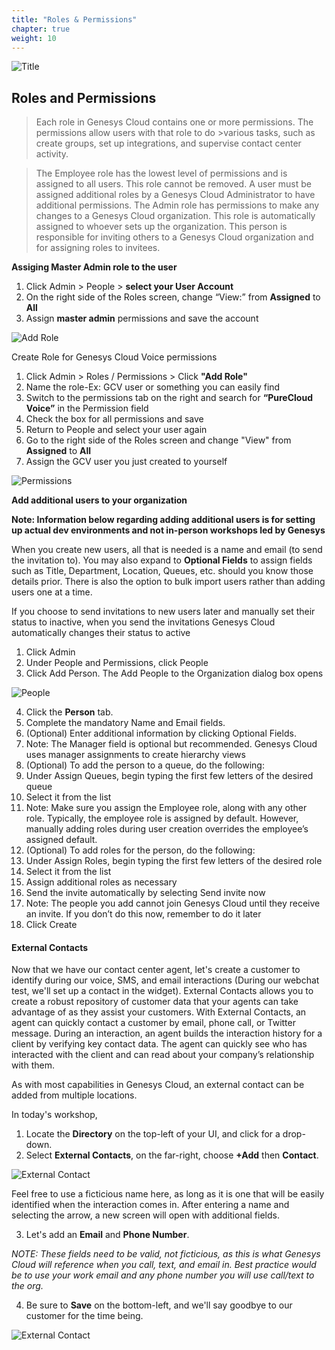 ```yaml
---
title: "Roles & Permissions"
chapter: true
weight: 10
---
```

![Title](/images/UserConfig2-768x300.jpg)
## Roles and Permissions

>Each role in Genesys Cloud contains one or more permissions. The permissions allow users with that role to do >various tasks, such as create groups, set up integrations, and supervise contact center activity.

>The Employee role has the lowest level of permissions and is assigned to all users. This role cannot be removed. A user must be assigned additional roles by a Genesys Cloud Administrator to have additional permissions.
>The Admin role has permissions to make any changes to a Genesys Cloud organization. This role is automatically assigned to whoever sets up the organization. This person is responsible for inviting others to a Genesys Cloud organization and for assigning roles to invitees.





**Assiging Master Admin role to the user**

1.	Click Admin > People > **select your User Account**
2.	On the right side of the Roles screen, change “View:” from **Assigned** to **All**
3.	Assign **master admin** permissions and save the account

![Add Role](/images/RolesPic.png)

Create Role for Genesys Cloud Voice permissions

1.  Click Admin > Roles / Permissions > Click **"Add Role"**
2.	Name the role-Ex: GCV user or something you can easily find
3.	Switch to the permissions tab on the right and search for **“PureCloud Voice”** in the Permission field
4.	Check the box for all permissions and save
5.	Return to People and select your user again 
6.	Go to the right side of the Roles screen and change "View" from **Assigned** to **All**
7. Assign the GCV user you just created to yourself

![Permissions](/images/Permission.png)

**Add additional users to your organization**

**Note: Information below regarding adding additional users is for setting up actual dev environments and not in-person workshops led by Genesys**

When you create new users, all that is needed is a name and email (to send the invitation to). You may also expand to **Optional Fields** to assign fields such as Title, Department, Location, Queues, etc. should you know those details prior. There is also the option to bulk import users rather than adding users one at a time. 

If you choose to send invitations to new users later and manually set their status to inactive, when you send the invitations Genesys Cloud automatically changes their status to active <br>
1.	Click Admin <br>
2.	Under People and Permissions, click People <br>
3.	Click Add Person. The Add People to the Organization dialog box opens <br>

 

![People](/images/People.png)


4.	Click the **Person** tab.
5.	Complete the mandatory Name and Email fields. 
6.	(Optional) Enter additional information by clicking Optional Fields. 
7.	Note: The Manager field is optional but recommended. Genesys Cloud uses manager assignments to create hierarchy views
8.	(Optional) To add the person to a queue, do the following:
9.	Under Assign Queues, begin typing the first few letters of the desired queue
10.	Select it from the list
11.	Note: Make sure you assign the Employee role, along with any other role. Typically, the employee role is assigned by default. However, manually adding roles during user creation overrides the employee’s assigned default.
12.	(Optional) To add roles for the person, do the following:
13.	Under Assign Roles, begin typing the first few letters of the desired role
14.	Select it from the list
15.	Assign additional roles as necessary 
16.	Send the invite automatically by selecting Send invite now 
17.	Note:  The people you add cannot join Genesys Cloud until they receive an invite. If you don’t do this now, remember to do it later
18.	Click Create

#### External Contacts
Now that we have our contact center agent, let's create a customer to identify during our voice, SMS, and email interactions (During our webchat test, we'll set up a contact in the widget). 
External Contacts allows you to create a robust repository of customer data that your agents can take advantage of as they assist your customers. With External Contacts, an agent can quickly contact a customer by email, phone call, or Twitter message. During an interaction, an agent builds the interaction history for a client by verifying key contact data. The agent can quickly see who has interacted with the client and can read about your company’s relationship with them. 

As with most capabilities in Genesys Cloud, an external contact can be added from multiple locations. 

In today's workshop, 

1. Locate the **Directory** on the top-left of your UI, and click for a drop-down. 
2. Select **External Contacts**, on the far-right, choose **+Add** then **Contact**. 

![External Contact](/images/External.jpg)

Feel free to use a ficticious name here, as long as it is one that will be easily identified when the interaction comes in. After entering a name and selecting the arrow, a new screen will open with additional fields. 

3. Let's add an **Email** and **Phone Number**. 

*NOTE: These fields need to be valid, not ficticious, as this is what Genesys Cloud will reference when you call, text, and email in. Best practice would be to use your work email and any phone number you will use call/text to the org.*

4. Be sure to **Save** on the bottom-left, and we'll say goodbye to our customer for the time being. 

![External Contact](/images/Contact.jpg)